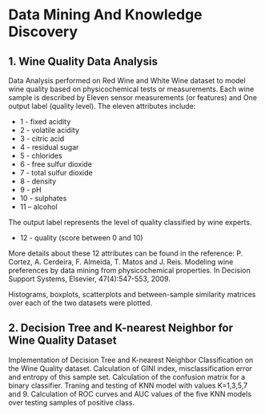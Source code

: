 # Data Mining And Knowledge Discovery
 
## 1. Wine Quality Data Analysis

Data Analysis performed on Red Wine and White Wine dataset to model wine quality based on physicochemical tests or measurements. Each wine sample is described by Eleven sensor measurements (or features) and One output label (quality level). The eleven attributes include: 
  * 1 - fixed acidity
  * 2 - volatile acidity
  * 3 - citric acid
  * 4 - residual sugar
  * 5 - chlorides
  * 6 - free sulfur dioxide
  * 7 - total sulfur dioxide
  * 8 - density
  * 9 - pH
  * 10 - sulphates
  * 11 – alcohol
 
 The output label represents the level of quality classified by wine experts. 
   * 12 - quality (score between 0 and 10)

More details about these 12 attributes can be found in the reference: P. Cortez, A. Cerdeira, F. Almeida, T. Matos and J. Reis. Modeling wine preferences by data mining from physicochemical properties. In Decision Support Systems, Elsevier, 47(4):547-553, 2009.

Histograms, boxplots, scatterplots and between-sample similarity matrices over each of the two datasets were plotted. 

## 2. Decision Tree and K-nearest Neighbor for Wine Quality Dataset

Implementation of Decision Tree and K-nearest Neighbor Classification on the Wine Quality dataset.
Calculation of GINI index, misclassification error and entropy of this sample set.
Calculation of the confusion matrix for a binary classifier.
Traning and testing of KNN model with values K=1,3,5,7 and 9. 
Calculation of ROC curves and AUC values of the five KNN models over testing samples of positive class. 
